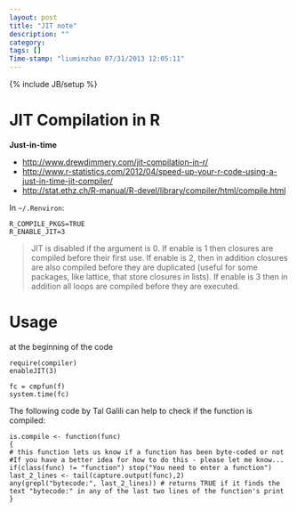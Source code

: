 ```yaml
---
layout: post
title: "JIT note"
description: ""
category:
tags: []
Time-stamp: "liuminzhao 07/31/2013 12:05:11"
---
```

{% include JB/setup %}

JIT Compilation in R
====================

**Just-in-time**

- <http://www.drewdimmery.com/jit-compilation-in-r/>
- <http://www.r-statistics.com/2012/04/speed-up-your-r-code-using-a-just-in-time-jit-compiler/>
- <http://stat.ethz.ch/R-manual/R-devel/library/compiler/html/compile.html>

In `~/.Renviron`:

	R_COMPILE_PKGS=TRUE
	R_ENABLE_JIT=3

> JIT is disabled if the argument is 0. If enable is 1 then closures are compiled before their first use. If enable is 2, then in addition closures are also compiled before they are duplicated (useful for some packages, like lattice, that store closures in lists). If enable is 3 then in addition all loops are compiled before they are executed.

# Usage #

at the beginning of the code

	require(compiler)
	enableJIT(3)

	fc = cmpfun(f)
	system.time(fc)

The following code by Tal Galili can help to check if the function is compiled:

	is.compile <- function(func)
	{
	# this function lets us know if a function has been byte-coded or not
	#If you have a better idea for how to do this - please let me know...
    if(class(func) != "function") stop("You need to enter a function")
    last_2_lines <- tail(capture.output(func),2)
	any(grepl("bytecode:", last_2_lines)) # returns TRUE if it finds the text "bytecode:" in any of the last two lines of the function's print
	}
